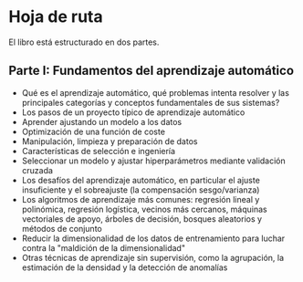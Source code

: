# Hoja de ruta

El libro está estructurado en dos partes.

## Parte I: Fundamentos del aprendizaje automático

* Qué es el aprendizaje automático, qué problemas intenta resolver y las principales categorías y conceptos fundamentales de sus sistemas?
* Los pasos de un proyecto típico de aprendizaje automático
* Aprender ajustando un modelo a los datos
* Optimización de una función de coste
* Manipulación, limpieza y preparación de datos
* Características de selección e ingeniería
* Seleccionar un modelo y ajustar hiperparámetros mediante validación cruzada
* Los desafíos del aprendizaje automático, en particular el ajuste insuficiente y el sobreajuste (la compensación sesgo/varianza)
* Los algoritmos de aprendizaje más comunes: regresión lineal y polinómica, regresión logística, vecinos más cercanos, máquinas vectoriales de apoyo, árboles de decisión, bosques aleatorios y métodos de conjunto
* Reducir la dimensionalidad de los datos de entrenamiento para luchar contra la "maldición de la dimensionalidad"
* Otras técnicas de aprendizaje sin supervisión, como la agrupación, la estimación de la densidad y la detección de anomalías